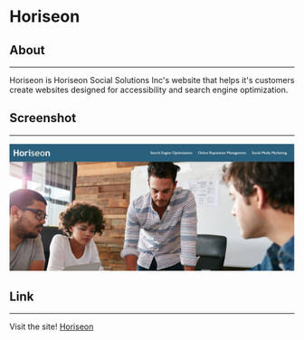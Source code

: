 # Horiseon

## About
--------------------------------------------------------------------------------------------------------------------------------------------------------
Horiseon is Horiseon Social Solutions Inc's website that helps it's customers create websites designed for accessibility and search engine optimization.

## Screenshot
--------------------------------------------------------------------------------------------------------------------------------------------------------
![Homepage](./assets/images/Horiseon-website.jpg)

## Link
-------------------------------------------------------------------------------------------------------------------------------------------------------
Visit the site! [Horiseon](https://teriannephillips.github.io/Horiseon-Code-Refractor/)

